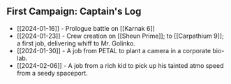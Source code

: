 ## First Campaign: Captain's Log

* [[2024-01-16]] - Prologue battle on [[Karnak 6]]
* [[2024-01-23]] - Crew creation on [[Sheun Prime]]; to [[Carpathium 9]]; a first job, delivering whiff to Mr. Golinko.
* [[2024-01-30]] - A job from PETAL to plant a camera in a corporate bio-lab.
* [[2024-02-06]] - A job from a rich kid to pick up his tainted atmo speed from a seedy spaceport.

